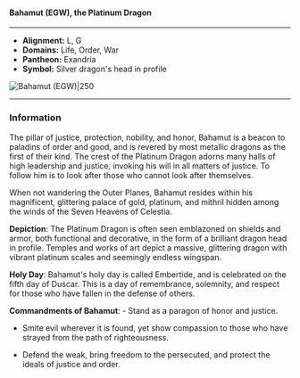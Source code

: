 #### Bahamut (EGW), the Platinum Dragon
___

- **Alignment:** L, G
- **Domains:** Life, Order, War
- **Pantheon:** Exandria
- **Symbol:** Silver dragon's head in profile

![Bahamut (EGW)|250](https://5etools-mirror-1.github.io/img/deities/EGW/Symbol%20of%20Bahamut.png)
___

### Information

The pillar of justice, protection, nobility, and honor, Bahamut is a beacon to paladins of order and good, and is revered by most metallic dragons as the first of their kind. The crest of the Platinum Dragon adorns many halls of high leadership and justice, invoking his will in all matters of justice. To follow him is to look after those who cannot look after themselves.

When not wandering the Outer Planes, Bahamut resides within his magnificent, glittering palace of gold, platinum, and mithril hidden among the winds of the Seven Heavens of Celestia.

**Depiction**: The Platinum Dragon is often seen emblazoned on shields and armor, both functional and decorative, in the form of a brilliant dragon head in profile. Temples and works of art depict a massive, glittering dragon with vibrant platinum scales and seemingly endless wingspan.

**Holy Day**: Bahamut's holy day is called Embertide, and is celebrated on the fifth day of Duscar. This is a day of remembrance, solemnity, and respect for those who have fallen in the defense of others.

**Commandments of Bahamut**: - Stand as a paragon of honor and justice.

- Smite evil wherever it is found, yet show compassion to those who have strayed from the path of righteousness.

- Defend the weak, bring freedom to the persecuted, and protect the ideals of justice and order.